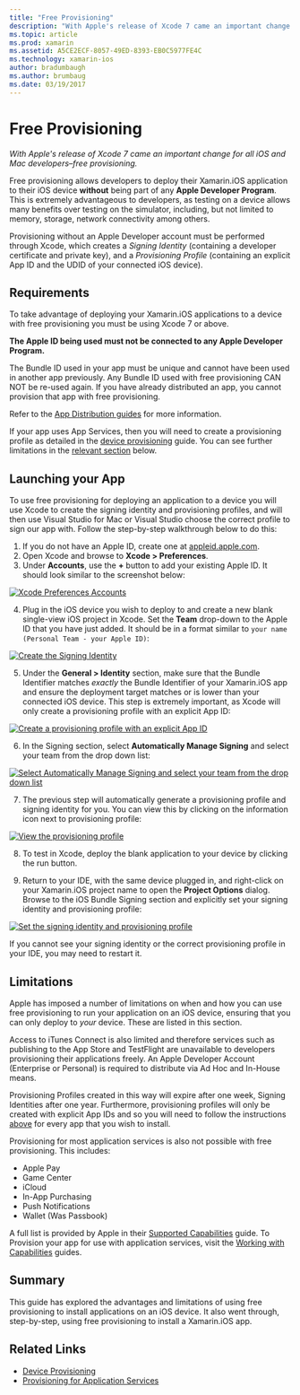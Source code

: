 ```yaml
---
title: "Free Provisioning"
description: "With Apple's release of Xcode 7 came an important change for all iOS and Mac developers–free provisioning."
ms.topic: article
ms.prod: xamarin
ms.assetid: A5CE2ECF-8057-49ED-8393-EB0C5977FE4C
ms.technology: xamarin-ios
author: bradumbaugh
ms.author: brumbaug
ms.date: 03/19/2017
---
```


# Free Provisioning

_With Apple's release of Xcode 7 came an important change for all iOS and Mac developers–free provisioning._

Free provisioning allows developers to deploy their Xamarin.iOS application to their iOS device **without** being part of any **Apple Developer Program**. This is extremely advantageous to developers, as testing on a device allows many benefits over testing on the simulator, including, but not limited to memory, storage, network connectivity among others.

Provisioning without an Apple Developer account must be performed through Xcode, which creates a *Signing Identity* (containing a developer certificate and private key), and a *Provisioning Profile* (containing an explicit App ID and the UDID of your connected iOS device).

## Requirements

To take advantage of deploying your Xamarin.iOS applications to a device with free provisioning you must be using Xcode 7 or above.

**The Apple ID being used must not be connected to any Apple Developer Program.**

The Bundle ID used in your app must be unique and cannot have been used in another app previously. Any Bundle ID used with free provisioning CAN NOT be re-used again. If you have already distributed an app, you cannot provision that app with free provisioning. 

Refer to the [App Distribution guides](~/ios/deploy-test/app-distribution/index.md) for more information.

If your app uses App Services, then you will need to create a provisioning profile as detailed in the [device provisioning](~/ios/get-started/installation/device-provisioning/index.md#appservices) guide. You can see further limitations in the [relevant section](#limitations) below.


## <a name="launching" /> Launching your App

To use free provisioning for deploying an application to a device you will use Xcode to create the signing identity and provisioning profiles, and will then use Visual Studio for Mac or Visual Studio choose the correct profile to sign our app with. Follow the step-by-step walkthrough below to do this:

1. If you do not have an Apple ID, create one at [appleid.apple.com](https://appleid.apple.com/account).
2. Open Xcode and browse to **Xcode > Preferences**.
3. Under **Accounts**, use the **+** button to add your existing Apple ID. It should look similar to the screenshot below:

  [![](free-provisioning-images/launchapp1.png "Xcode Preferences Accounts")](free-provisioning-images/launchapp1.png#lightbox)

4. Plug in the iOS device you wish to deploy to and create a new blank single-view iOS project in Xcode. Set the **Team** drop-down to the Apple ID that you have just added. It should be in a format similar to `your name (Personal Team - your Apple ID)`:

  [![](free-provisioning-images/launchapp2.png "Create the Signing Identity")](free-provisioning-images/launchapp2.png#lightbox)

5. Under the **General > Identity** section, make sure that the Bundle Identifier matches _exactly_ the Bundle Identifier of your Xamarin.iOS app and ensure the deployment target matches or is lower than your connected iOS device. This step is extremely important, as Xcode will only create a provisioning profile with an explicit App ID:

  [![](free-provisioning-images/launchapp5.png "Create a provisioning profile with an explicit App ID")](free-provisioning-images/launchapp5.png#lightbox)

6. In the Signing section, select **Automatically Manage Signing** and select your team from the drop down list:

  [![](free-provisioning-images/launchapp6.png "Select Automatically Manage Signing and select your team from the drop down list")](free-provisioning-images/launchapp6.png#lightbox)

7. The previous step will automatically generate a provisioning profile and signing identity for you. You can view this by clicking on the information icon next to provisioning profile:

  [![](free-provisioning-images/launchapp7.png "View the provisioning profile")](free-provisioning-images/launchapp7.png#lightbox)

8. To test in Xcode, deploy the blank application to your device by clicking the run button.

9. Return to your IDE, with the same device plugged in, and right-click on your Xamarin.iOS project name to open the **Project Options** dialog. Browse to the iOS Bundle Signing section and explicitly set your signing identity and provisioning profile:

  [![](free-provisioning-images/launchapp8.png "Set the signing identity and provisioning profile")](free-provisioning-images/launchapp8.png#lightbox)

If you cannot see your signing identity or the correct provisioning profile in your IDE, you may need to restart it.


## <a name="limitations" />Limitations

Apple has imposed a number of limitations on when and how you can use free provisioning to run your application on an iOS device, ensuring that you can only deploy to *your* device. These are listed in this section.

Access to iTunes Connect is also limited and therefore services such as publishing to the App Store and TestFlight are unavailable to developers provisioning their applications freely. An Apple Developer Account (Enterprise or Personal) is required to distribute via Ad Hoc and In-House means.

Provisioning Profiles created in this way will expire after one week, Signing Identities after one year. Furthermore, provisioning profiles will only be created with explicit App IDs and so you will need to follow the instructions [above](#launching) for every app that you wish to install.

Provisioning for most application services is also not possible with free provisioning. This includes:

- Apple Pay
- Game Center
- iCloud
- In-App Purchasing
- Push Notifications
- Wallet (Was Passbook)

A full list is provided by Apple in their [Supported Capabilities](https://developer.apple.com/library/prerelease/ios/documentation/IDEs/Conceptual/AppDistributionGuide/SupportedCapabilities/SupportedCapabilities.html#//apple_ref/doc/uid/TP40012582-CH38-SW1) guide. To Provision your app for use with application services, visit the [Working with Capabilities](~/ios/deploy-test/provisioning/capabilities/index.md) guides.


## Summary

This guide has explored the advantages and limitations of using free provisioning to install applications on an iOS device. It also went through, step-by-step, using free provisioning to install a Xamarin.iOS app.

## Related Links

- [Device Provisioning](~/ios/get-started/installation/device-provisioning/index.md)
- [Provisioning for Application Services](~/ios/get-started/installation/device-provisioning/index.md#appservices)
